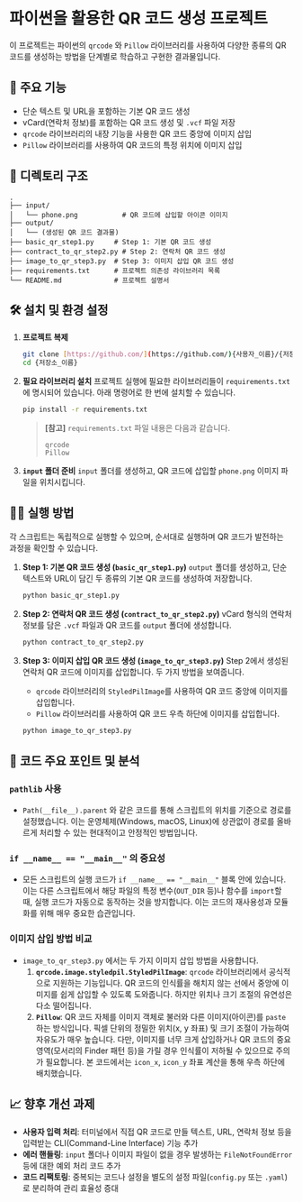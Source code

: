 # 파이썬을 활용한 QR 코드 생성 프로젝트

이 프로젝트는 파이썬의 `qrcode` 와 `Pillow` 라이브러리를 사용하여 다양한 종류의 QR 코드를 생성하는 방법을 단계별로 학습하고 구현한 결과물입니다.

## 🚀 주요 기능

-   단순 텍스트 및 URL을 포함하는 기본 QR 코드 생성
-   vCard(연락처 정보)를 포함하는 QR 코드 생성 및 `.vcf` 파일 저장
-   `qrcode` 라이브러리의 내장 기능을 사용한 QR 코드 중앙에 이미지 삽입
-   `Pillow` 라이브러리를 사용하여 QR 코드의 특정 위치에 이미지 삽입

## 📂 디렉토리 구조

```
.
├── input/
│   └── phone.png           # QR 코드에 삽입할 아이콘 이미지
├── output/
│   └── (생성된 QR 코드 결과물)
├── basic_qr_step1.py     # Step 1: 기본 QR 코드 생성
├── contract_to_qr_step2.py # Step 2: 연락처 QR 코드 생성
├── image_to_qr_step3.py  # Step 3: 이미지 삽입 QR 코드 생성
├── requirements.txt      # 프로젝트 의존성 라이브러리 목록
└── README.md             # 프로젝트 설명서
```

## 🛠️ 설치 및 환경 설정

1.  **프로젝트 복제**
    ```bash
    git clone [https://github.com/](https://github.com/){사용자_이름}/{저장소_이름}.git
    cd {저장소_이름}
    ```

2.  **필요 라이브러리 설치**
    프로젝트 실행에 필요한 라이브러리들이 `requirements.txt`에 명시되어 있습니다. 아래 명령어로 한 번에 설치할 수 있습니다.
    ```bash
    pip install -r requirements.txt
    ```
    > **[참고]** `requirements.txt` 파일 내용은 다음과 같습니다.
    > ```
    > qrcode
    > Pillow
    > ```

3.  **`input` 폴더 준비**
    `input` 폴더를 생성하고, QR 코드에 삽입할 `phone.png` 이미지 파일을 위치시킵니다.

## 🏃‍♀️ 실행 방법

각 스크립트는 독립적으로 실행할 수 있으며, 순서대로 실행하며 QR 코드가 발전하는 과정을 확인할 수 있습니다.

1.  **Step 1: 기본 QR 코드 생성 (`basic_qr_step1.py`)**
    `output` 폴더를 생성하고, 단순 텍스트와 URL이 담긴 두 종류의 기본 QR 코드를 생성하여 저장합니다.
    ```bash
    python basic_qr_step1.py
    ```

2.  **Step 2: 연락처 QR 코드 생성 (`contract_to_qr_step2.py`)**
    vCard 형식의 연락처 정보를 담은 `.vcf` 파일과 QR 코드를 `output` 폴더에 생성합니다.
    ```bash
    python contract_to_qr_step2.py
    ```

3.  **Step 3: 이미지 삽입 QR 코드 생성 (`image_to_qr_step3.py`)**
    Step 2에서 생성된 연락처 QR 코드에 이미지를 삽입합니다. 두 가지 방법을 보여줍니다.
    -   `qrcode` 라이브러리의 `StyledPilImage`를 사용하여 QR 코드 중앙에 이미지를 삽입합니다.
    -   `Pillow` 라이브러리를 사용하여 QR 코드 우측 하단에 이미지를 삽입합니다.
    ```bash
    python image_to_qr_step3.py
    ```

## 🧐 코드 주요 포인트 및 분석

### `pathlib` 사용
-   `Path(__file__).parent` 와 같은 코드를 통해 스크립트의 위치를 기준으로 경로를 설정했습니다. 이는 운영체제(Windows, macOS, Linux)에 상관없이 경로를 올바르게 처리할 수 있는 현대적이고 안정적인 방법입니다.

### `if __name__ == "__main__"` 의 중요성
-   모든 스크립트의 실행 코드가 `if __name__ == "__main__"` 블록 안에 있습니다. 이는 다른 스크립트에서 해당 파일의 특정 변수(`OUT_DIR` 등)나 함수를 `import`할 때, 실행 코드가 자동으로 동작하는 것을 방지합니다. 이는 코드의 재사용성과 모듈화를 위해 매우 중요한 습관입니다.

### 이미지 삽입 방법 비교
-   `image_to_qr_step3.py` 에서는 두 가지 이미지 삽입 방법을 사용합니다.
    1.  **`qrcode.image.styledpil.StyledPilImage`**: `qrcode` 라이브러리에서 공식적으로 지원하는 기능입니다. QR 코드의 인식률을 해치지 않는 선에서 중앙에 이미지를 쉽게 삽입할 수 있도록 도와줍니다. 하지만 위치나 크기 조절의 유연성은 다소 떨어집니다.
    2.  **`Pillow`**: QR 코드 자체를 이미지 객체로 불러와 다른 이미지(아이콘)를 `paste` 하는 방식입니다. 픽셀 단위의 정밀한 위치(x, y 좌표) 및 크기 조절이 가능하여 자유도가 매우 높습니다. 다만, 이미지를 너무 크게 삽입하거나 QR 코드의 중요 영역(모서리의 Finder 패턴 등)을 가릴 경우 인식률이 저하될 수 있으므로 주의가 필요합니다. 본 코드에서는 `icon_x`, `icon_y` 좌표 계산을 통해 우측 하단에 배치했습니다.

## 📈 향후 개선 과제

-   **사용자 입력 처리**: 터미널에서 직접 QR 코드로 만들 텍스트, URL, 연락처 정보 등을 입력받는 CLI(Command-Line Interface) 기능 추가
-   **에러 핸들링**: `input` 폴더나 이미지 파일이 없을 경우 발생하는 `FileNotFoundError` 등에 대한 예외 처리 코드 추가
-   **코드 리팩토링**: 중복되는 코드나 설정을 별도의 설정 파일(`config.py` 또는 `.yaml`)로 분리하여 관리 효율성 증대